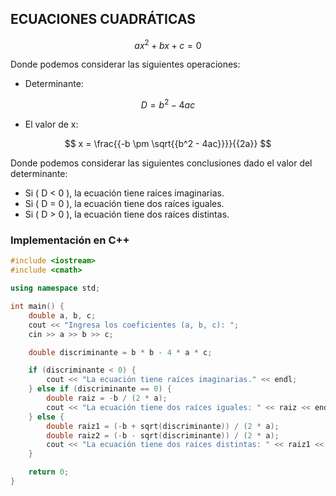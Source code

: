 ## ECUACIONES CUADRÁTICAS

$$
ax^2 + bx + c = 0
$$

Donde podemos considerar las siguientes operaciones:
- Determinante:
  
$$ 
D = b^2 - 4ac    
$$

- El valor de x:
  
$$
x = \frac{{-b \pm \sqrt{{b^2 - 4ac}}}}{{2a}}
$$

Donde podemos considerar las siguientes conclusiones dado el valor del determinante:

- Si \( D < 0 \), la ecuación tiene raíces imaginarias.
- Si \( D = 0 \), la ecuación tiene dos raíces iguales.
- Si \( D > 0 \), la ecuación tiene dos raíces distintas.

### Implementación en C++

```cpp
#include <iostream>
#include <cmath>

using namespace std;

int main() {
    double a, b, c;
    cout << "Ingresa los coeficientes (a, b, c): ";
    cin >> a >> b >> c;

    double discriminante = b * b - 4 * a * c;

    if (discriminante < 0) {
        cout << "La ecuación tiene raíces imaginarias." << endl;
    } else if (discriminante == 0) {
        double raiz = -b / (2 * a);
        cout << "La ecuación tiene dos raíces iguales: " << raiz << endl;
    } else {
        double raiz1 = (-b + sqrt(discriminante)) / (2 * a);
        double raiz2 = (-b - sqrt(discriminante)) / (2 * a);
        cout << "La ecuación tiene dos raíces distintas: " << raiz1 << " y " << raiz2 << endl;
    }

    return 0;
}
